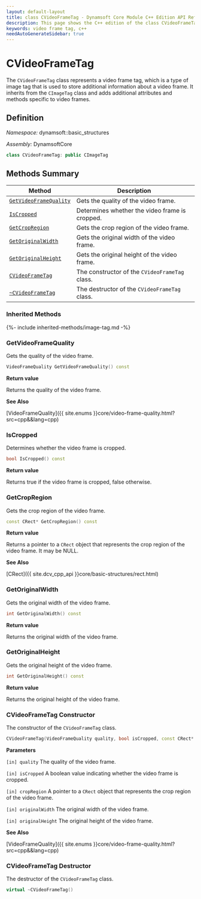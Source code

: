 ```yaml
---
layout: default-layout
title: class CVideoFrameTag - Dynamsoft Core Module C++ Edition API Reference
description: This page shows the C++ edition of the class CVideoFrameTag in Dynamsoft Core Module.
keywords: video frame tag, c++
needAutoGenerateSidebar: true
---
```


# CVideoFrameTag

The `CVideoFrameTag` class represents a video frame tag, which is a type of image tag that is used to store additional information about a video frame. It inherits from the `CImageTag` class and adds additional attributes and methods specific to video frames.

## Definition

*Namespace:* dynamsoft::basic_structures

*Assembly:* DynamsoftCore

```cpp
class CVideoFrameTag: public CImageTag 
```

## Methods Summary

| Method               | Description |
|----------------------|-------------|
| [`GetVideoFrameQuality`](#getvideoframequality) | Gets the quality of the video frame.|
| [`IsCropped`](#iscropped) | Determines whether the video frame is cropped. |
| [`GetCropRegion`](#getcropregion) | Gets the crop region of the video frame. |
| [`GetOriginalWidth`](#getoriginalwidth) | Gets the original width of the video frame. |
| [`GetOriginalHeight`](#getoriginalheight) | Gets the original height of the video frame. |
| [`CVideoFrameTag`](#cvideoframetag-constructor) | The constructor of the `CVideoFrameTag` class. |
| [`~CVideoFrameTag`](#cvideoframetag-destructor) | The destructor of the `CVideoFrameTag` class. |

### Inherited Methods

{%- include inherited-methods/image-tag.md -%}

### GetVideoFrameQuality

Gets the quality of the video frame.

```cpp
VideoFrameQuality GetVideoFrameQuality() const
```

**Return value**

Returns the quality of the video frame.

**See Also**

[VideoFrameQuality]({{ site.enums }}core/video-frame-quality.html?src=cpp&&lang=cpp)

### IsCropped

Determines whether the video frame is cropped.

```cpp
bool IsCropped() const
```

**Return value**

Returns true if the video frame is cropped, false otherwise.

### GetCropRegion

Gets the crop region of the video frame.

```cpp
const CRect* GetCropRegion() const
```

**Return value**

Returns a pointer to a `CRect` object that represents the crop region of the video frame. It may be NULL.

**See Also**

[CRect]({{ site.dcv_cpp_api }}core/basic-structures/rect.html)

### GetOriginalWidth

Gets the original width of the video frame.

```cpp
int GetOriginalWidth() const
```

**Return value**

Returns the original width of the video frame.

### GetOriginalHeight

Gets the original height of the video frame.

```cpp
int GetOriginalHeight() const
```

**Return value**

Returns the original height of the video frame.

### CVideoFrameTag Constructor

The constructor of the `CVideoFrameTag` class.

```cpp
CVideoFrameTag(VideoFrameQuality quality, bool isCropped, const CRect* cropRegion, int originalWidth, int originalHidth)
```

**Parameters**

`[in] quality` The quality of the video frame.

`[in] isCropped` A boolean value indicating whether the video frame is cropped.

`[in] cropRegion` A pointer to a `CRect` object that represents the crop region of the video frame.

`[in] originalWidth` The original width of the video frame.

`[in] originalHeight` The original height of the video frame.

**See Also**

[VideoFrameQuality]({{ site.enums }}core/video-frame-quality.html?src=cpp&&lang=cpp)

### CVideoFrameTag Destructor

The destructor of the `CVideoFrameTag` class.

```cpp
virtual ~CVideoFrameTag()
```
